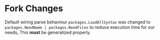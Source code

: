 # Fork Changes

Default wiring parse behaviour `packages.LoadAllSyntax` was changed to `packages.NeedName | packages.NeedFiles` to
reduce execution time for our needs, This **must** be generalized properly.